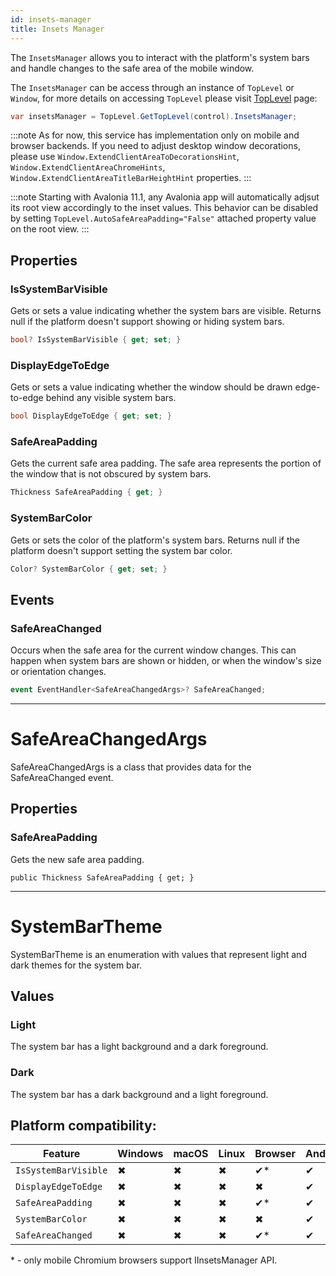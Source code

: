 ```yaml
---
id: insets-manager
title: Insets Manager
---
```


The `InsetsManager` allows you to interact with the platform's system bars and handle changes to the safe area of the mobile window. 

The `InsetsManager` can be access through an instance of `TopLevel` or `Window`, for more details on accessing `TopLevel` please visit [TopLevel](../toplevel) page:
```cs
var insetsManager = TopLevel.GetTopLevel(control).InsetsManager;
```

:::note
As for now, this service has implementation only on mobile and browser backends. If you need to adjust desktop window decorations, please use `Window.ExtendClientAreaToDecorationsHint`, `Window.ExtendClientAreaChromeHints`, `Window.ExtendClientAreaTitleBarHeightHint` properties.
:::

:::note
Starting with Avalonia 11.1, any Avalonia app will automatically adjsut its root view accordingly to the inset values. This behavior can be disabled by setting `TopLevel.AutoSafeAreaPadding="False"` attached property value on the root view.
:::

## Properties 

### IsSystemBarVisible
Gets or sets a value indicating whether the system bars are visible. Returns null if the platform doesn't support showing or hiding system bars.

```cs
bool? IsSystemBarVisible { get; set; }
```

### DisplayEdgeToEdge
Gets or sets a value indicating whether the window should be drawn edge-to-edge behind any visible system bars.

```cs
bool DisplayEdgeToEdge { get; set; }
```

### SafeAreaPadding
Gets the current safe area padding. The safe area represents the portion of the window that is not obscured by system bars.

```cs
Thickness SafeAreaPadding { get; }
```

### SystemBarColor
Gets or sets the color of the platform's system bars. Returns null if the platform doesn't support setting the system bar color.

```cs
Color? SystemBarColor { get; set; }
```

## Events

### SafeAreaChanged
Occurs when the safe area for the current window changes. This can happen when system bars are shown or hidden, or when the window's size or orientation changes.

```cs
event EventHandler<SafeAreaChangedArgs>? SafeAreaChanged;
```

---

# SafeAreaChangedArgs
SafeAreaChangedArgs is a class that provides data for the SafeAreaChanged event.

## Properties 

### SafeAreaPadding
Gets the new safe area padding.

```
public Thickness SafeAreaPadding { get; }
```

---

# SystemBarTheme
SystemBarTheme is an enumeration with values that represent light and dark themes for the system bar.

## Values

### Light
The system bar has a light background and a dark foreground.

### Dark
The system bar has a dark background and a light foreground.


## Platform compatibility:

| Feature        | Windows | macOS | Linux | Browser | Android |  iOS | Tizen |
|---------------|-------|-------|-------|-------|-------|-------|-------|
| `IsSystemBarVisible` | ✖ | ✖ | ✖ | ✔* | ✔ | ✔ | ✖ |
| `DisplayEdgeToEdge` | ✖ | ✖ | ✖ | ✖  | ✔ | ✔ | ✖ |
| `SafeAreaPadding` | ✖ | ✖ | ✖ | ✔* | ✔ | ✔ | ✖ |
| `SystemBarColor` | ✖ | ✖ | ✖ | ✖ | ✔ | ✖ | ✖ |
| `SafeAreaChanged` | ✖ | ✖ | ✖ | ✔* | ✔ | ✔ | ✖ |

\* - only mobile Chromium browsers support IInsetsManager API.